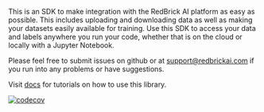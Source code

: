 This is an SDK to make integration with the RedBrick AI platform as easy as possible. This includes uploading and downloading data
as well as making your datasets easily available for training. Use this SDK to access your data and labels anywhere you run your code, whether that is on the cloud or locally with a Jupyter Notebook.

Please feel free to submit issues on github or at [support@redbrickai.com](mailto:support@redbrickai.com) if you run into any problems or have suggestions.

Visit [docs](https://sdk.redbrickai.com) for tutorials on how to use this library.

[![codecov](https://codecov.io/gh/redbrick-ai/redbrick-sdk/branch/master/graph/badge.svg?token=E9961NFAWS)](https://codecov.io/gh/redbrick-ai/redbrick-sdk)
